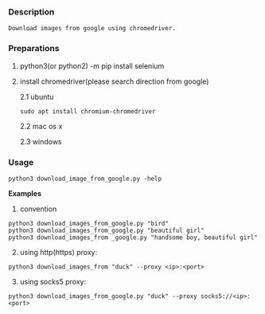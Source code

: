 ### Description 
```
Download images from google using chromedriver.
```

### Preparations
1. python3(or python2) -m pip install selenium
2. install chromedriver(please search direction from google) 

   2.1 ubuntu
    ```
    sudo apt install chromium-chromedriver
    ```
   2.2 mac os x
  
   2.3 windows

### Usage

```
python3 download_image_from_google.py -help
```
  **Examples**
  1. convention
  ```
  python3 download_images_from_google.py "bird"
  python3 download_images_from_google.py "beautiful girl"
  python3 download_images_from _google.py "handsome boy, beautiful girl"
  ```
  2. using http(https) proxy:
  ```
  python3 download_images_from "duck" --proxy <ip>:<port>
  ```
  3. using socks5 proxy:
  ```
  python3 download_images_from_google.py "duck" --proxy socks5://<ip>:<port>
  ```
